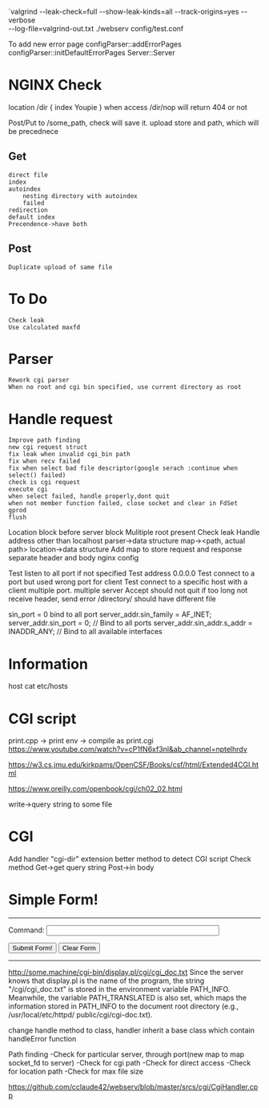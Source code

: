 `valgrind --leak-check=full --show-leak-kinds=all --track-origins=yes  --verbose     
     --log-file=valgrind-out.txt          ./webserv config/test.conf

To add new error page
    configParser::addErrorPages
    configParser::initDefaultErrorPages
    Server::Server

# NGINX Check
location /dir {
    index Youpie
}
when access /dir/nop will return 404 or not

Post/Put to /some_path, check will save it.
upload store and path, which will be precednece

## Get
    direct file
    index
    autoindex
        nesting directory with autoindex
        failed
    redirection
    default index
    Precendence->have both

## Post
    Duplicate upload of same file

# To Do
    Check leak
    Use calculated maxfd



# Parser 
    Rework cgi parser
    When no root and cgi bin specified, use current directory as root

# Handle request
    Improve path finding
    new cgi request struct
    fix leak when invalid cgi_bin path
    fix when recv failed
    fix when select bad file descriptor(google serach :continue when select() failed)
    check is cgi request
    execute cgi
    when select failed, handle properly,dont quit
    when not member function failed, close socket and clear in FdSet
    gprod
    flush
    
Location block before server block
Mulitiple root present
Check leak
Handle address other than localhost
parser->data structure
    map-><path, actual path>
location->data structure
Add map to store request and response
separate header and body
nginx config


Test listen to all port if not specified
Test address 0.0.0.0
Test connect to a port but used wrong port for client
Test connect to a specific host with a client
multiple port.
multiple server
Accept should not quit
if too long not receive header, send error
/directory/ should have different file


sin_port = 0 bind to all port
server_addr.sin_family = AF_INET;
    server_addr.sin_port = 0;  // Bind to all ports
    server_addr.sin_addr.s_addr = INADDR_ANY;  // Bind to all available interfaces

# Information
host cat etc/hosts



# CGI script
print.cpp -> print env -> compile as print.cgi
https://www.youtube.com/watch?v=cP1fN6xf3nI&ab_channel=nptelhrdv

https://w3.cs.jmu.edu/kirkpams/OpenCSF/Books/csf/html/Extended4CGI.html

https://www.oreilly.com/openbook/cgi/ch02_02.html

write->query string to some file

# CGI 
Add handler "cgi-dir" extension
better method to detect CGI script
Check method
    Get->get query string
    Post->in body

<HTML>
<HEAD><TITLE>Simple Form!</TITLE></HEAD>
<BODY>
<H1>Simple Form!</H1>
<HR>
<FORM ACTION="/cgi-bin/unix.pl" METHOD="GET">
Command: <INPUT TYPE="text" NAME="command" SIZE=40>
<P>
<INPUT TYPE="submit" VALUE="Submit Form!">
<INPUT TYPE="reset"  VALUE="Clear Form">
</FORM>
<HR>
</BODY>
</HTML>

http://some.machine/cgi-bin/display.pl/cgi/cgi_doc.txt
Since the server knows that display.pl is the name of the program, the string "/cgi/cgi_doc.txt" is stored in the environment variable PATH_INFO. Meanwhile, the variable PATH_TRANSLATED is also set, which maps the information stored in PATH_INFO to the document root directory (e.g., /usr/local/etc/httpd/ public/cgi/cgi-doc.txt).


change handle method to class, handler inherit a base class which contain handleError function


Path finding
    -Check for particular server, through port(new map to map socket_fd to server)
    -Check for cgi path
    -Check for direct access
    -Check for location path
        -Check for max file size




https://github.com/cclaude42/webserv/blob/master/srcs/cgi/CgiHandler.cpp